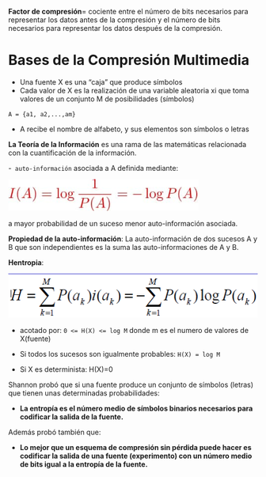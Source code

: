 __Factor de compresión__= cociente entre el número de bits necesarios para representar los datos antes de la compresión y el número de bits necesarios para representar los datos después de la compresión.

# Bases de la Compresión Multimedia

- Una fuente X es una “caja” que produce símbolos
- Cada valor de X es la realización de una variable aleatoria xi que toma valores de un conjunto M de posibilidades (símbolos)

```
A = {a1, a2,...,am}
```

- A recibe el nombre de alfabeto, y sus elementos son símbolos o letras

__La Teoría de la Información__ es una rama de las matemáticas relacionada con la cuantificación de la información.

-`` auto-información`` asociada a A definida mediante:

![](./img/img1.jpg)

a mayor probabilidad de un suceso menor auto-información asociada.

__Propiedad de la auto-información__: La auto-información de dos sucesos A y B que son independientes es la suma las auto-informaciones de A y B.

__Hentropia__:

![](./img/entropia.PNG)

- acotado por: ``0 <= H(X) <= log M`` donde  m es el numero de valores de X(fuente)

- Si todos los sucesos son igualmente probables: ``H(X) = log M``
- Si X es determinista: H(X)=0

Shannon probó que si una fuente produce un conjunto de símbolos (letras) que tienen unas determinadas probabilidades:
- __La entropía es el número medio de símbolos binarios necesarios para codificar la salida de la fuente.__

 Además probó también que:
- __Lo mejor que un esquema de compresión sin pérdida puede hacer es codificar la salida de una fuente (experimento) con un número medio de bits igual a la entropía de la fuente.__